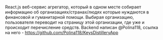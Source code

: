 React.js веб-сервис агрегатор, который в одном месте собирает информацию об организациях/странах/людях которые нуждаются в финансовой и гуманитарной помощи. Выбирая организацию, пользователя переводит на страницу этой организации, где уже и происходит перечисление средств. Backend написан @Polina118, ссылка на него - https://github.com/Polina118/KeysDistilleryApp
